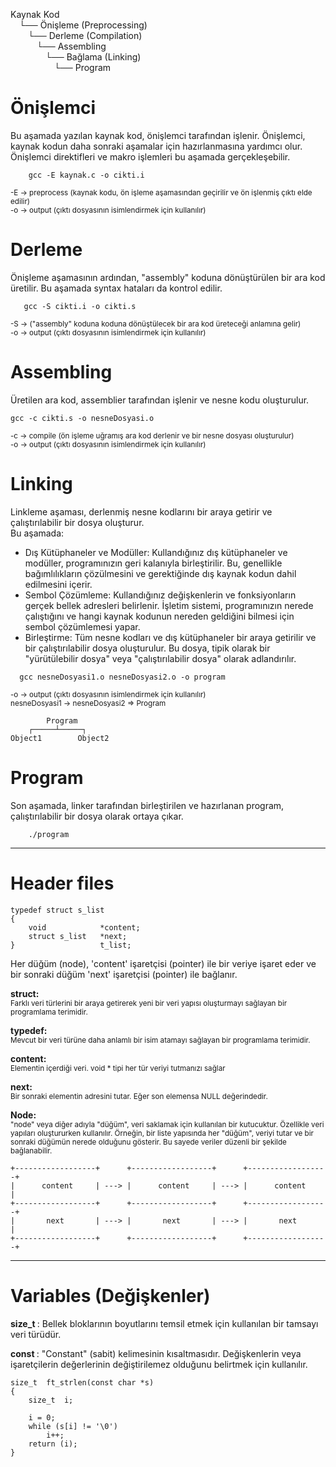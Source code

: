 Kaynak Kod <br>
 └── Önişleme (Preprocessing) <br>
  └── Derleme (Compilation) <br>
   └── Assembling <br>
    └── Bağlama (Linking) <br>
     └── Program
 # Önişlemci 
Bu aşamada yazılan kaynak kod, önişlemci tarafından işlenir. Önişlemci, kaynak kodun daha sonraki aşamalar için hazırlanmasına yardımcı olur. Önişlemci direktifleri ve makro işlemleri bu aşamada gerçekleşebilir.
    
        gcc -E kaynak.c -o cikti.i
	
 <sup> -E -> preprocess (kaynak kodu, ön işleme aşamasından geçirilir ve ön işlenmiş çıktı elde edilir) </sup> <br>
 <sup> -o -> output (çıktı dosyasının isimlendirmek için kullanılır)</sup>   
# Derleme

Önişleme aşamasının ardından, "assembly" koduna dönüştürülen bir ara kod üretilir. Bu aşamada syntax hataları da kontrol edilir.
    
       gcc -S cikti.i -o cikti.s
    
 <sup> -S -> ("assembly" koduna koduna dönüştülecek bir ara kod üreteceği anlamına gelir) </sup>   
 <sup> -o -> output (çıktı dosyasının isimlendirmek için kullanılır)</sup>  
 
# Assembling 

Üretilen ara kod, assemblier tarafından işlenir ve nesne kodu oluşturulur. 

	gcc -c cikti.s -o nesneDosyasi.o

 <sup> -c -> compile (ön işleme uğramış ara kod derlenir ve bir nesne dosyası oluşturulur) </sup>   
 <sup> -o -> output (çıktı dosyasının isimlendirmek için kullanılır)</sup>  
 
# Linking
Linkleme aşaması, derlenmiş nesne kodlarını bir araya getirir ve çalıştırılabilir bir dosya oluşturur. <br>Bu aşamada:
<sup>
- Dış Kütüphaneler ve Modüller: Kullandığınız dış kütüphaneler ve modüller, programınızın geri kalanıyla birleştirilir. Bu, genellikle bağımlılıkların çözülmesini ve gerektiğinde dış kaynak kodun dahil edilmesini içerir.
- Sembol Çözümleme: Kullandığınız değişkenlerin ve fonksiyonların gerçek bellek adresleri belirlenir. İşletim sistemi, programınızın nerede çalıştığını ve hangi kaynak kodunun nereden geldiğini bilmesi için sembol çözümlemesi yapar.
- Birleştirme: Tüm nesne kodları ve dış kütüphaneler bir araya getirilir ve bir çalıştırılabilir dosya oluşturulur. Bu dosya, tipik olarak bir "yürütülebilir dosya" veya "çalıştırılabilir dosya" olarak adlandırılır.
</sup>

      gcc nesneDosyasi1.o nesneDosyasi2.o -o program
  
 <sup> -o -> output (çıktı dosyasının isimlendirmek için kullanılır)</sup>  
 <sup> nesneDosyasi1 -> nesneDosyasi2 => Program</sup>
 
            Program
        ┌─────┴─────┐
    Object1        Object2   

# Program
Son aşamada, linker tarafından birleştirilen ve hazırlanan program, çalıştırılabilir bir dosya olarak ortaya çıkar.
    
        ./program

____________________________________________________________________________________________________________________

# Header files #

    typedef struct s_list
    { 
		void			*content;
		struct s_list	*next;
    }					t_list;



Her düğüm (node), 'content' işaretçisi (pointer) ile bir veriye işaret eder ve bir sonraki düğüm 'next' işaretçisi (pointer) ile bağlanır. 

 <b> struct: </b> <br>
 <sup> Farklı veri türlerini bir araya getirerek yeni bir veri yapısı oluşturmayı sağlayan bir programlama terimidir.

 <b> typedef: </b> <br>
  <sup> Mevcut bir veri türüne daha anlamlı bir isim atamayı sağlayan bir programlama terimidir.

 <b> content: </b> <br>
 <sup> Elementin içerdiği veri. void * tipi her tür veriyi tutmanızı sağlar
 
  <b> next: </b> <br>
 <sup> Bir sonraki elementin adresini tutar. Eğer son elemensa NULL değerindedir.
 
 <b> Node: </b> <br>
 <sup>"node" veya diğer adıyla "düğüm", veri saklamak için kullanılan bir kutucuktur. Özellikle veri yapıları oluştururken  kullanılır. Örneğin, bir liste yapısında her "düğüm", veriyi tutar ve bir sonraki düğümün nerede olduğunu gösterir. Bu sayede veriler düzenli bir şekilde bağlanabilir.<sup>
 
 	+------------------+      +------------------+      +------------------+
  	|      content     | ---> |      content     | ---> |      content     |
   	+------------------+      +------------------+      +------------------+
	|       next       | ---> |       next       | ---> |       next       | 
 	+------------------+      +------------------+      +------------------+
____________________________________________________________________________________________________________________

# Variables (Değişkenler)

<b> size_t </b>: Bellek bloklarının boyutlarını temsil etmek için kullanılan bir tamsayı veri türüdür. 

<b> const </b>: "Constant" (sabit) kelimesinin kısaltmasıdır. Değişkenlerin veya işaretçilerin değerlerinin değiştirilemez olduğunu belirtmek için kullanılır.

	size_t	ft_strlen(const char *s)
	{
		size_t	i;

		i = 0;
		while (s[i] != '\0')
			i++;
		return (i);
	}
